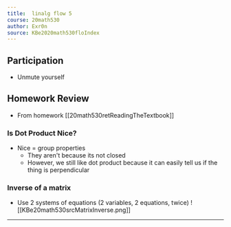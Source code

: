 ```yaml
---
title:  linalg flow 5
course: 20math530
author: Exr0n
source: KBe2020math530floIndex
---
```


## Participation
- Unmute yourself

## Homework Review
- From homework [[20math530retReadingTheTextbook]]

### Is Dot Product Nice?
- Nice = group properties
	- They aren't because its not closed
	- However, we still like dot product because it can easily tell us if the thing is perpendicular

### Inverse of a matrix
- Use 2 systems of equations (2 variables, 2 equations, twice)
![[KBe20math530srcMatrixInverse.png]]

---
